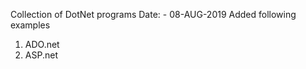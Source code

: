 Collection of DotNet programs
Date: - 08-AUG-2019 Added following examples
  1) ADO.net
  2) ASP.net
